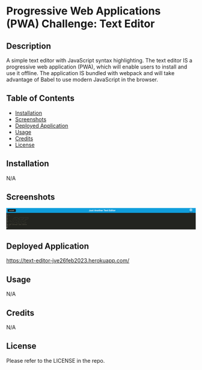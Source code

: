 # Progressive Web Applications (PWA) Challenge: Text Editor

## Description

A simple text editor with JavaScript syntax highlighting. The text editor IS a progressive web application (PWA), which will enable users to install and use it offline. The application IS bundled with webpack and will take advantage of Babel to use modern JavaScript in the browser.

## Table of Contents

- [Installation](#installation)
- [Screenshots](#screenshots)
- [Deployed Application](#deployed-application)
- [Usage](#usage)
- [Credits](#credits)
- [License](#license)

## Installation

N/A

## Screenshots

![Alt text](/client/src//images/1.png)

## Deployed Application

https://text-editor-jve26feb2023.herokuapp.com/

## Usage

N/A

## Credits

N/A

## License

Please refer to the LICENSE in the repo.

